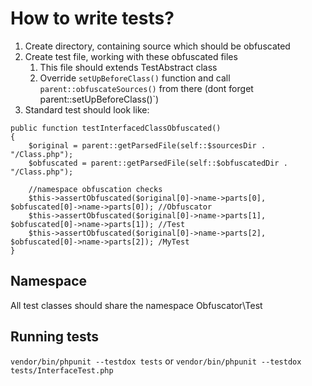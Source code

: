 # How to write tests?
1. Create directory, containing source which should be obfuscated
2. Create test file, working with these obfuscated files
    1. This file should extends TestAbstract class
    2. Override `setUpBeforeClass()` function and call `parent::obfuscateSources()` from there (dont forget parent::setUpBeforeClass()`)
3. Standard test should look like:
```
public function testInterfacedClassObfuscated()
{
    $original = parent::getParsedFile(self::$sourcesDir . "/Class.php");
    $obfuscated = parent::getParsedFile(self::$obfuscatedDir . "/Class.php");

    //namespace obfuscation checks
    $this->assertObfuscated($original[0]->name->parts[0], $obfuscated[0]->name->parts[0]); //Obfuscator
    $this->assertObfuscated($original[0]->name->parts[1], $obfuscated[0]->name->parts[1]); //Test
    $this->assertObfuscated($original[0]->name->parts[2], $obfuscated[0]->name->parts[2]); /MyTest
}
```

## Namespace
All test classes should share the namespace Obfuscator\Test

## Running tests
`vendor/bin/phpunit --testdox tests`
or
`vendor/bin/phpunit --testdox tests/InterfaceTest.php`